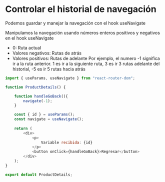 # **Controlar el historial de navegación**

Podemos guardar y manejar la navegación con el hook useNavigate

Manipulamos la navegación usando números enteros positivos y negativos en el hook useNavigate
* 0: Ruta actual
* Valores negativos: Rutas de atrás
* Valores positivos: Rutas de adelante
Por ejemplo, el numero -1 significa ir a la ruta anterior. 1 es ir a la siguiente ruta, 3 es ir 3 rutas adelante del historial, -5 es ir 5 rutas hacia atrás 

```javascript
import { useParams, useNavigate } from "react-router-dom";

function ProductDetails() {

    function handleGoBack(){
        navigate(-1);
    }

    const { id } = useParams();
    const navigate = useNavigate();
    
    return (
        <div>
            <p>
                Variable recibida: {id}
            </p>
            <button onClick={handleGoBack}>Regresar</button>
        </div>
    );
}

export default ProductDetails;
```